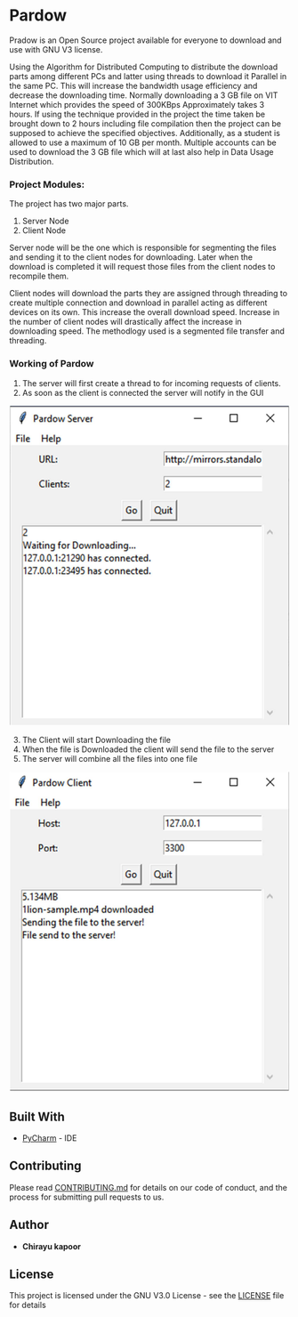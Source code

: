 # Pardow

Pradow is an Open Source project available for everyone to download and use with GNU V3 license.

Using the Algorithm for Distributed Computing to distribute the download parts among different PCs and latter using threads to download it Parallel in the same PC. This will increase the bandwidth usage efficiency and decrease the downloading time. Normally downloading a 3 GB file on VIT Internet which provides the speed of 300KBps Approximately takes 3 hours. If using the technique provided in the project the time taken be brought down to 2 hours including file compilation then the project can be supposed to achieve the specified objectives. Additionally, as a student is allowed to use a maximum of 10 GB per month. Multiple accounts can be used to download the 3 GB file which will at last also help in Data Usage Distribution.

### Project Modules:

The project has two major parts.
1. Server Node
2. Client Node

Server node will be the one which is responsible for segmenting the files and sending it to the client nodes for downloading. Later when the download is completed it will request those files from the client nodes to recompile them.

Client nodes will download the parts they are assigned through threading to create multiple connection and download in parallel acting as different devices on its own. This increase the overall download speed. Increase in the number of client nodes will drastically affect the increase in downloading speed. The methodlogy used is a segmented file transfer and threading.

### Working of Pardow

1. The server will first create a thread to for incoming requests of clients.
2. As soon as the client is connected the server will notify in the GUI


![Pardow Server](https://github.com/C-Society/Pardow/blob/master/Misc/Pardow_Server_img.jpg)


3. The Client will start Downloading the file
4. When the file is Downloaded the client will send the file to the server
5. The server will combine all the files into one file


![Pardow Client](https://github.com/C-Society/Pardow/blob/master/Misc/Pardow_Client_img.jpg)



## Built With

* [PyCharm](https://www.jetbrains.com/pycharm/) - IDE

## Contributing

Please read [CONTRIBUTING.md](CONTRIBUTING.md) for details on our code of conduct, and the process for submitting pull requests to us.

## Author

* **Chirayu kapoor**

## License

This project is licensed under the GNU V3.0 License - see the [LICENSE](LICENSE) file for details
